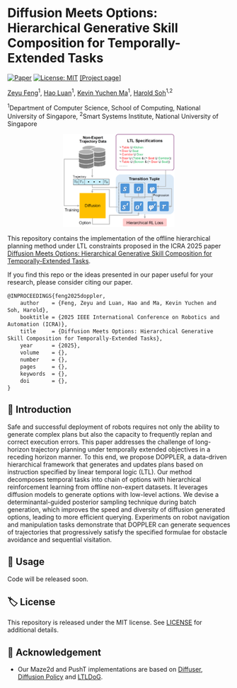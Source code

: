 # Diffusion Meets Options: Hierarchical Generative Skill Composition for Temporally-Extended Tasks
[![Paper](https://img.shields.io/static/v1?label=arXiv&message=2410.02389&color=B31B1B)](https://arxiv.org/abs/2410.02389)
[![License: MIT](https://img.shields.io/badge/License-MIT-yellow.svg)](https://opensource.org/licenses/MIT)
[[Project page]](https://philiptheother.github.io/doppler/)

[Zeyu Feng](https://scholar.google.com/citations?user=l-Ob1vAAAAAJ&hl=en)<sup>1</sup>,
[Hao Luan](https://edmundluan.github.io)<sup>1</sup>,
[Kevin Yuchen Ma](https://kevinskwk.github.io/)<sup>1</sup>,
[Harold Soh](https://haroldsoh.com/)<sup>1,2</sup>

<sup>1</sup>Department of Computer Science, School
of Computing, National University of Singapore,
<sup>2</sup>Smart Systems Institute, National University of Singapore

<p align="center">
  <img src="./figure/figure1.png" width="50%">
</p>

This repository contains the implementation of the offline hierarchical planning method under LTL constraints proposed in the ICRA 2025 paper [Diffusion Meets Options: Hierarchical Generative Skill Composition for Temporally-Extended Tasks](https://arxiv.org/abs/2410.02389).

If you find this repo or the ideas presented in our paper useful for your research, please consider citing our paper.
```
@INPROCEEDINGS{feng2025doppler,
    author    = {Feng, Zeyu and Luan, Hao and Ma, Kevin Yuchen and Soh, Harold},
    booktitle = {2025 IEEE International Conference on Robotics and Automation (ICRA)}, 
    title     = {Diffusion Meets Options: Hierarchical Generative Skill Composition for Temporally-Extended Tasks},
    year      = {2025},
    volume    = {},
    number    = {},
    pages     = {},
    keywords  = {},
    doi       = {},
}
```


## 📢 Introduction
Safe and successful deployment of robots requires not only the ability to generate complex plans but also the capacity to frequently replan and correct execution errors. This paper addresses the challenge of long-horizon trajectory planning under temporally extended objectives in a receding horizon manner. To this end, we propose DOPPLER, a data-driven hierarchical framework that generates and updates plans based on instruction specified by linear temporal logic (LTL). Our method decomposes temporal tasks into chain of options with hierarchical reinforcement learning from offline non-expert datasets. It leverages diffusion models to generate options with low-level actions. We devise a determinantal-guided posterior sampling technique during batch generation, which improves the speed and diversity of diffusion generated options, leading to more efficient querying. Experiments on robot navigation and manipulation tasks demonstrate that DOPPLER can generate sequences of trajectories that progressively satisfy the specified formulae for obstacle avoidance and sequential visitation.


## 🔨 Usage
Code will be released soon.
<!-- For training and testing on `Maze2d` and `PushT` tasks, please see specific instructions in the folders [Maze2d](./maze2d) and [PushT](./pusht), respectively. -->

<!-- In order to download our augmented dataset of trajectories in `PushT` task, go to: [PushT_GoogleDrive](https://drive.google.com/file/d/1jRfJtiBL-cYcFbmQczzVGXK8THSp--en/view?usp=sharing). -->



## 🏷️ License
This repository is released under the MIT license. See [LICENSE](LICENSE) for additional details.


## 🙏 Acknowledgement
* Our Maze2d and PushT implementations are based on [Diffuser](https://github.com/jannerm/diffuser), [Diffusion Policy](https://github.com/real-stanford/diffusion_policy) and [LTLDoG](https://github.com/clear-nus/ltldog).
